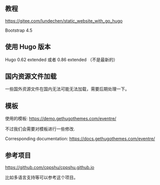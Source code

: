 
## 教程

https://gitee.com/lundechen/static_website_with_go_hugo

Bootstrap 4.5


## 使用 Hugo 版本
Hugo 0.62 extended 或者 0.86 extended （不是最新的）

## 国内资源文件加载

一些国外资源文件在国内无法可能无法加载，需要后期处理一下。

## 模板

使用的模板:
https://demo.gethugothemes.com/eventre/

不过我们会需要对模板进行一些修改.

Corresponding documentation: https://docs.gethugothemes.com/eventre/

## 参考项目
https://github.com/cppshu/cppshu.github.io

比如多语言支持等可以参考这个项目。


